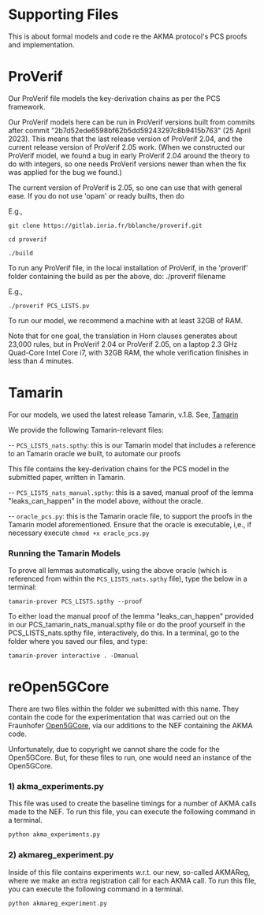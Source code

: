 
# Supporting Files

This is about formal models and code re the AKMA protocol's PCS proofs and implementation.

# ProVerif

Our ProVerif file models the  key-derivation chains as per the PCS framework.

Our ProVerif models here can be run in ProVerif versions built from commits after  commit  "2b7d52ede6598bf62b5dd59243297c8b9415b763" (25 April 2023). 
This means that the last release version of ProVerif 2.04, and the current release version of ProVerif 2.05 work.
(When we constructed our ProVerif model, we found a bug in early ProVerif 2.04 around the theory to do with integers, so one needs ProVerif versions newer than when the fix  was applied for the bug we found.) 

The current version of ProVerif is 2.05, so one can use that with general ease. If you do not use 'opam' or ready builts, then do

E.g.,

`git clone https://gitlab.inria.fr/bblanche/proverif.git`

`cd proverif`

`./build`

To run any ProVerif file, in the local installation of  ProVerif, in the  'proverif'  folder containing the build as per the above, do:
./proverif filename

E.g., 

`./proverif PCS_LISTS.pv`


To run our model, we recommend a machine with at least 32GB of RAM.

Note that for one goal, the translation in Horn clauses generates about 23,000  rules, but in ProVerif 2.04 or ProVerif 2.05, on a laptop 2.3 GHz Quad-Core Intel Core i7, with 32GB RAM, the whole verification finishes in less than 4 minutes.

# Tamarin

For our models, we used the latest release Tamarin, v.1.8.  See, [Tamarin](http://tamarin-prover.github.io/)

We provide the following Tamarin-relevant files:
 
 -- `PCS_LISTS_nats.spthy`:  this is our Tamarin model that includes a reference to an Tamarin oracle we built, to automate  our proofs
 
 This  file contains the  key-derivation chains for the  PCS model in the submitted paper, written in Tamarin. 
 
 -- `PCS_LISTS_nats_manual.spthy`: this is a saved, manual proof  of the lemma "leaks_can_happen" in the model above, without the oracle.
 
 -- `oracle_pcs.py`: this is the Tamarin oracle file, to support the proofs in the Tamarin model aforementioned. Ensure that the oracle is executable, i,e., if necessary execute `chmod +x oracle_pcs.py`


### Running the Tamarin Models


To prove all lemmas  automatically, using the above oracle (which is referenced from within the `PCS_LISTS_nats.spthy` file), type the below 
in a terminal:

`tamarin-prover PCS_LISTS.spthy --proof`


To either load the manual  proof of the lemma "leaks_can_happen" 
provided in our PCS_tamarin_nats_manual.spthy 
file or do the proof yourself in the PCS_LISTS_nats.spthy file, interactively, do this. In a terminal, go to the folder where you saved our files, 
and  type:

`tamarin-prover interactive . -Dmanual`

# reOpen5GCore

There are two files within the folder we submitted with this name. They contain the code for the 
experimentation that was carried out on the Fraunhofer 
[Open5GCore](https://www.open5gcore.org/), via our additions to the NEF 
containing the AKMA code. 

Unfortunately, due to copyright we cannot share 
the code for the Open5GCore. But, for these files to run, one 
would need an instance of the Open5GCore.

### 1) akma_experiments.py

This file was used to create the baseline timings for a number of AKMA 
calls made to the NEF.  To 
run this file, you can execute the following command in a terminal.

```python code
python akma_experiments.py
```

### 2) akmareg_experiment.py

Inside of this file contains experiments w.r.t. our new, so-called AKMAReg, where we  make an extra registration call for each AKMA call.  To run this file, you can execute the following command in a 
terminal.

```python code
python akmareg_experiment.py
```
